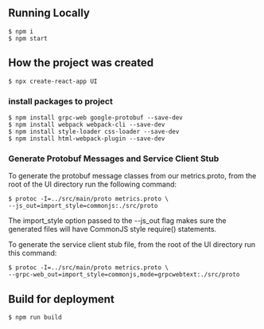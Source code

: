 ## Running Locally
```
$ npm i
$ npm start
```

## How the project was created
```
$ npx create-react-app UI
```

### install packages to project
```
$ npm install grpc-web google-protobuf --save-dev
$ npm install webpack webpack-cli --save-dev
$ npm install style-loader css-loader --save-dev
$ npm install html-webpack-plugin --save-dev
```

### Generate Protobuf Messages and Service Client Stub
To generate the protobuf message classes from our metrics.proto, from the root of the UI  directory run the following command:

```
$ protoc -I=../src/main/proto metrics.proto \
--js_out=import_style=commonjs:./src/proto
```

The import_style option passed to the --js_out flag makes sure the generated files will have CommonJS style require() statements.

To generate the service client stub file, from the root of the UI directory run this command:
```
$ protoc -I=../src/main/proto metrics.proto \
--grpc-web_out=import_style=commonjs,mode=grpcwebtext:./src/proto
```

## Build for deployment
```
$ npm run build
```


